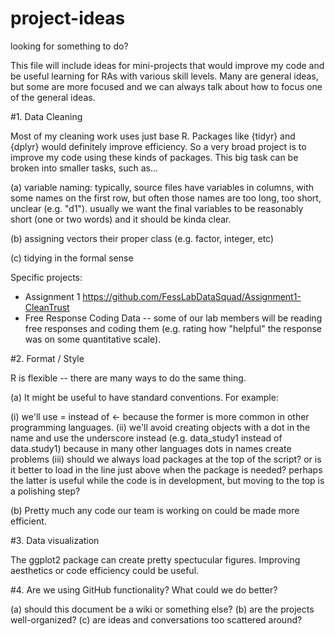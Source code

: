 # project-ideas
looking for something to do?

This file will include ideas for mini-projects that would improve my code and be useful learning for RAs with various skill levels. Many are general ideas, but some are more focused and we can always talk about how to focus one of the general ideas.

#1. Data Cleaning

Most of my cleaning work uses just base R. Packages like {tidyr} and {dplyr} would definitely improve efficiency. So a very broad project is to improve my code using these kinds of packages. This big task can be broken into smaller tasks, such as...


 (a) variable naming: typically, source files have variables in columns, with some names on the first row, but often those names are too long, too short, unclear (e.g. "d1"). usually we want the final variables to be reasonably short (one or two words) and it should be kinda clear.
 
 (b) assigning vectors their proper class (e.g. factor, integer, etc)
 
 (c) tidying in the formal sense
 
 Specific projects:
 -  Assignment 1  https://github.com/FessLabDataSquad/Assignment1-CleanTrust
 -  Free Response Coding Data -- some of our lab members will be reading free responses and coding them (e.g. rating how "helpful" the response was on some quantitative scale). 

#2. Format / Style
 
R is flexible -- there are many ways to do the same thing. 

(a) It might be useful to have standard conventions. For example:
 
 (i) we'll use = instead of <- because the former is more common in other programming languages.
 (ii) we'll avoid creating objects with a dot in the name and use the underscore instead (e.g. data_study1 instead of data.study1) because in many other languages dots in names create problems
 (iii) should we always load packages at the top of the script? or is it better to load in the line just above when the package is needed? perhaps the latter is useful while the code is in development, but moving to the top is a polishing step?
 
 (b) Pretty much any code our team is working on could be made more efficient. 


#3. Data visualization
 
The ggplot2 package can create pretty spectucular figures. Improving aesthetics or code efficiency could be useful.
 
#4. Are we using GitHub functionality? What could we do better?
 
 (a) should this document be a wiki or something else?
 (b) are the projects well-organized?
 (c) are ideas and conversations too scattered around?

